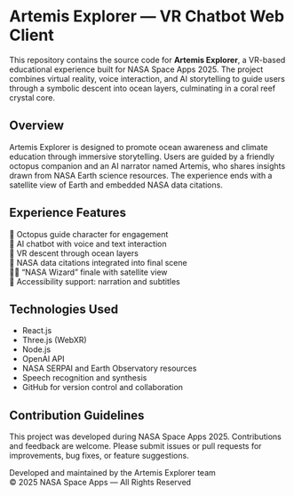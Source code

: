 # Artemis Explorer — VR Chatbot Web Client

This repository contains the source code for **Artemis Explorer**, a VR-based educational experience built for NASA Space Apps 2025. The project combines virtual reality, voice interaction, and AI storytelling to guide users through a symbolic descent into ocean layers, culminating in a coral reef crystal core.

## Overview

Artemis Explorer is designed to promote ocean awareness and climate education through immersive storytelling. Users are guided by a friendly octopus companion and an AI narrator named Artemis, who shares insights drawn from NASA Earth science resources. The experience ends with a satellite view of Earth and embedded NASA data citations.

## Experience Features

🐙 Octopus guide character for engagement  
🧠 AI chatbot with voice and text interaction  
🌊 VR descent through ocean layers  
📡 NASA data citations integrated into final scene  
🧙‍♂️ “NASA Wizard” finale with satellite view  
🧏 Accessibility support: narration and subtitles

## Technologies Used

- React.js  
- Three.js (WebXR)  
- Node.js  
- OpenAI API  
- NASA SERPAI and Earth Observatory resources  
- Speech recognition and synthesis  
- GitHub for version control and collaboration


## Contribution Guidelines

This project was developed during NASA Space Apps 2025. Contributions and feedback are welcome. Please submit issues or pull requests for improvements, bug fixes, or feature suggestions.

Developed and maintained by the Artemis Explorer team  
© 2025 NASA Space Apps — All Rights Reserved

